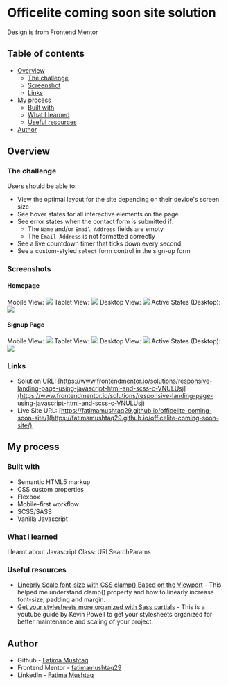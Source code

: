 # Officelite coming soon site solution

Design is from Frontend Mentor 

## Table of contents

- [Overview](#overview)
  - [The challenge](#the-challenge)
  - [Screenshot](#screenshot)
  - [Links](#links)
- [My process](#my-process)
  - [Built with](#built-with)
  - [What I learned](#what-i-learned)
  - [Useful resources](#useful-resources)
- [Author](#author)

## Overview

### The challenge

Users should be able to:

- View the optimal layout for the site depending on their device's screen size
- See hover states for all interactive elements on the page
- See error states when the contact form is submitted if:
  - The `Name` and/or `Email Address` fields are empty
  - The `Email Address` is not formatted correctly
- See a live countdown timer that ticks down every second
- See a custom-styled `select` form control in the sign-up form

### Screenshots

#### Homepage

Mobile View: ![](/screenshots/Mobile%20-%20Home.jpg)
Tablet View: ![](/screenshots/Tablet%20-%20Home.jpg)
Desktop View: ![](/screenshots/Desktop%20-%20Home.jpg)
Active States (Desktop): ![](/screenshots/Desktop%20-%20Home%20-%20Active%20States.jpg)

#### Signup Page

Mobile View: ![](/screenshots/Mobile%20-%20Sign%20Up.jpg)
Tablet View: ![](/screenshots/Tablet%20-%20Sign%20Up.jpg)
Desktop View: ![](/screenshots/Desktop%20-%20Sign%20Up.jpg)
Active States (Desktop): ![](/screenshots/Desktop%20-%20Sign%20Up%20-%20Active%20States.jpg)

### Links

- Solution URL: [https://www.frontendmentor.io/solutions/responsive-landing-page-using-javascript-html-and-scss-c-VNULUsj](https://www.frontendmentor.io/solutions/responsive-landing-page-using-javascript-html-and-scss-c-VNULUsj)
- Live Site URL: [https://fatimamushtaq29.github.io/officelite-coming-soon-site/](https://fatimamushtaq29.github.io/officelite-coming-soon-site/)

## My process

### Built with

- Semantic HTML5 markup
- CSS custom properties
- Flexbox
- Mobile-first workflow
- SCSS/SASS
- Vanilla Javascript

### What I learned

I learnt about Javascript Class: URLSearchParams

### Useful resources

- [Linearly Scale font-size with CSS clamp() Based on the Viewport](https://css-tricks.com/linearly-scale-font-size-with-css-clamp-based-on-the-viewport/) - This helped me understand clamp() property and how to linearly increase font-size, padding and margin.
- [Get your stylesheets more organized with Sass partials](https://www.youtube.com/watch?v=9Ld-aOKsEDk) - This is a youtube guide by Kevin Powell to get your stylesheets organized for better maintenance and scaling of your project.

## Author

- Github - [Fatima Mushtaq](https://github.com/fatimamushtaq29)
- Frontend Mentor - [fatimamushtaq29](https://www.frontendmentor.io/profile/fatimamushtaq29)
- LinkedIn - [Fatima Mushtaq](https://www.linkedin.com/in/fatima-mushtaq-2aa733107/)
